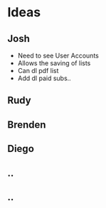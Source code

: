 # Ideas

## Josh
- Need to see User Accounts
- Allows the saving of lists
- Can dl pdf list
- Add dl paid subs..

## Rudy


## Brenden


## Diego


## ..


## ..
